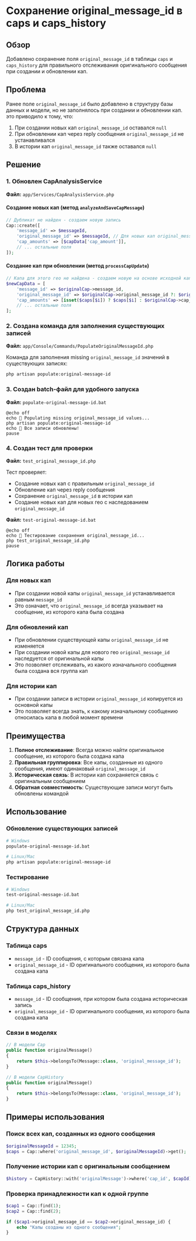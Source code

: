 # Сохранение original_message_id в caps и caps_history

## Обзор

Добавлено сохранение поля `original_message_id` в таблицы `caps` и `caps_history` для правильного отслеживания оригинального сообщения при создании и обновлении кап.

## Проблема

Ранее поле `original_message_id` было добавлено в структуру базы данных и модели, но не заполнялось при создании и обновлении кап. это приводило к тому, что:

1. При создании новых кап `original_message_id` оставался `null`
2. При обновлении кап через reply сообщения `original_message_id` не устанавливался
3. В истории кап `original_message_id` также оставался `null`

## Решение

### 1. Обновлен CapAnalysisService

**Файл:** `app/Services/CapAnalysisService.php`

#### Создание новых кап (метод `analyzeAndSaveCapMessage`)

```php
// Дубликат не найден - создаем новую запись
Cap::create([
    'message_id' => $messageId,
    'original_message_id' => $messageId, // Для новых кап original_message_id равен message_id
    'cap_amounts' => [$capData['cap_amount']],
    // ... остальные поля
]);
```

#### Создание кап при обновлении (метод `processCapUpdate`)

```php
// Капа для этого гео не найдена - создаем новую на основе исходной капы
$newCapData = [
    'message_id' => $originalCap->message_id,
    'original_message_id' => $originalCap->original_message_id ?: $originalCap->message_id, // Сохраняем original_message_id
    'cap_amounts' => [isset($caps[$i]) ? $caps[$i] : $originalCap->cap_amounts[0]],
    // ... остальные поля
];
```

### 2. Создана команда для заполнения существующих записей

**Файл:** `app/Console/Commands/PopulateOriginalMessageId.php`

Команда для заполнения missing `original_message_id` значений в существующих записях:

```bash
php artisan populate:original-message-id
```

### 3. Создан batch-файл для удобного запуска

**Файл:** `populate-original-message-id.bat`

```batch
@echo off
echo 🔄 Populating missing original_message_id values...
php artisan populate:original-message-id
echo 🎉 Все записи обновлены!
pause
```

### 4. Создан тест для проверки

**Файл:** `test_original_message_id.php`

Тест проверяет:
- Создание новых кап с правильным `original_message_id`
- Обновление кап через reply сообщения
- Сохранение `original_message_id` в истории кап
- Создание новых кап для новых гео с наследованием `original_message_id`

**Файл:** `test-original-message-id.bat`

```batch
@echo off
echo 🧪 Тестирование сохранения original_message_id...
php test_original_message_id.php
pause
```

## Логика работы

### Для новых кап
- При создании новой капы `original_message_id` устанавливается равным `message_id`
- Это означает, что `original_message_id` всегда указывает на сообщение, из которого капа была создана

### Для обновлений кап
- При обновлении существующей капы `original_message_id` не изменяется
- При создании новой капы для нового гео `original_message_id` наследуется от оригинальной капы
- Это позволяет отслеживать, из какого изначального сообщения была создана вся группа кап

### Для истории кап
- При создании записи в истории `original_message_id` копируется из основной капы
- Это позволяет всегда знать, к какому изначальному сообщению относилась капа в любой момент времени

## Преимущества

1. **Полное отслеживание**: Всегда можно найти оригинальное сообщение, из которого была создана капа
2. **Правильная группировка**: Все капы, созданные из одного сообщения, имеют одинаковый `original_message_id`
3. **Историческая связь**: В истории кап сохраняется связь с оригинальным сообщением
4. **Обратная совместимость**: Существующие записи могут быть обновлены командой

## Использование

### Обновление существующих записей

```bash
# Windows
populate-original-message-id.bat

# Linux/Mac
php artisan populate:original-message-id
```

### Тестирование

```bash
# Windows
test-original-message-id.bat

# Linux/Mac
php test_original_message_id.php
```

## Структура данных

### Таблица caps
- `message_id` - ID сообщения, с которым связана капа
- `original_message_id` - ID оригинального сообщения, из которого была создана капа

### Таблица caps_history
- `message_id` - ID сообщения, при котором была создана историческая запись
- `original_message_id` - ID оригинального сообщения, из которого была создана капа

### Связи в моделях

```php
// В модели Cap
public function originalMessage()
{
    return $this->belongsTo(Message::class, 'original_message_id');
}

// В модели CapHistory
public function originalMessage()
{
    return $this->belongsTo(Message::class, 'original_message_id');
}
```

## Примеры использования

### Поиск всех кап, созданных из одного сообщения

```php
$originalMessageId = 12345;
$caps = Cap::where('original_message_id', $originalMessageId)->get();
```

### Получение истории кап с оригинальным сообщением

```php
$history = CapHistory::with('originalMessage')->where('cap_id', $capId)->get();
```

### Проверка принадлежности кап к одной группе

```php
$cap1 = Cap::find(1);
$cap2 = Cap::find(2);

if ($cap1->original_message_id == $cap2->original_message_id) {
    echo "Капы созданы из одного сообщения";
}
``` 